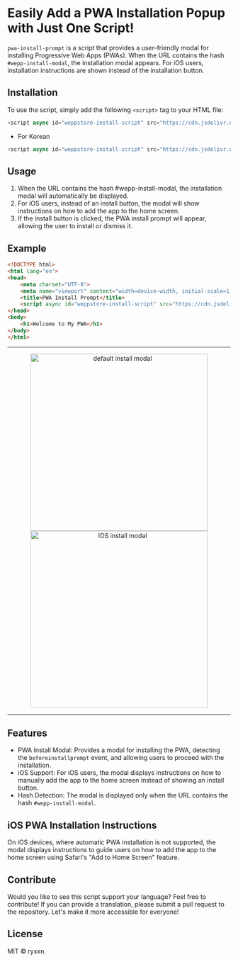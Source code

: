 # Easily Add a PWA Installation Popup with Just One Script!

`pwa-install-prompt` is a script that provides a user-friendly modal for installing Progressive Web Apps (PWAs). When the URL contains the hash `#wepp-install-modal`, the installation modal appears. For iOS users, installation instructions are shown instead of the installation button.


## Installation
To use the script, simply add the following `<script>` tag to your HTML file:

```javascript
<script async id="weppstore-install-script" src="https://cdn.jsdelivr.net/gh/ryxxn/pwa-install-prompt@main/index.js"></script>
```

- For Korean
```javascript
<script async id="weppstore-install-script" src="https://cdn.jsdelivr.net/gh/ryxxn/pwa-install-prompt@main/ko/index.js"></script>
```


## Usage
1. When the URL contains the hash #wepp-install-modal, the installation modal will automatically be displayed.
2. For iOS users, instead of an install button, the modal will show instructions on how to add the app to the home screen.
3. If the install button is clicked, the PWA install prompt will appear, allowing the user to install or dismiss it.


## Example
```html
<!DOCTYPE html>
<html lang="en">
<head>
    <meta charset="UTF-8">
    <meta name="viewport" content="width=device-width, initial-scale=1.0">
    <title>PWA Install Prompt</title>
    <script async id="weppstore-install-script" src="https://cdn.jsdelivr.net/gh/ryxxn/pwa-install-prompt@main/index.js"></script>
</head>
<body>
    <h1>Welcome to My PWA</h1>
</body>
</html>
```

---

<p align="center">
    <img src="https://github.com/user-attachments/assets/bae118a2-9bf8-4428-9d86-9620c11b748c" alt="default install modal" style="height:400px"></img>
    <img src="https://github.com/user-attachments/assets/14b0b72f-e7b9-4e38-89b1-73888c5ebfd0" alt="IOS install modal" style="height:400px"></img>
</p>

---

## Features
- PWA Install Modal: Provides a modal for installing the PWA, detecting the `beforeinstallprompt` event, and allowing users to proceed with the installation.
- iOS Support: For iOS users, the modal displays instructions on how to manually add the app to the home screen instead of showing an install button.
- Hash Detection: The modal is displayed only when the URL contains the hash `#wepp-install-modal`.


## iOS PWA Installation Instructions
On iOS devices, where automatic PWA installation is not supported, the modal displays instructions to guide users on how to add the app to the home screen using Safari's "Add to Home Screen" feature.


## Contribute
Would you like to see this script support your language? Feel free to contribute! If you can provide a translation, please submit a pull request to the repository. Let's make it more accessible for everyone!

## License
MIT © ryxxn.
